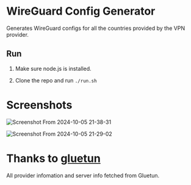 # WireGuard Config Generator

Generates WireGuard configs for all the countries provided by the VPN provider. 

## Run

1) Make sure node.js is installed.

2) Clone the repo and run `./run.sh`

# Screenshots

![Screenshot From 2024-10-05 21-38-31](https://github.com/user-attachments/assets/38360bcd-45d6-4b50-afe0-19ef985addaf)

![Screenshot From 2024-10-05 21-29-02](https://github.com/user-attachments/assets/f9605483-f316-42f9-9e3b-4de35823fdc8)

# Thanks to [gluetun](https://github.com/qdm12/gluetun)

All provider infomation and server info fetched from Gluetun.
